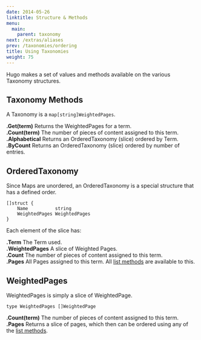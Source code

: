 ```yaml
---
date: 2014-05-26
linktitle: Structure & Methods
menu:
  main:
    parent: taxonomy
next: /extras/aliases
prev: /taxonomies/ordering
title: Using Taxonomies
weight: 75
---
```


Hugo makes a set of values and methods available on the various Taxonomy structures.

## Taxonomy Methods

A Taxonomy is a `map[string]WeightedPages`.

**.Get(term)** Returns the WeightedPages for a term. <br>
**.Count(term)** The number of pieces of content assigned to this term.<br>
**.Alphabetical** Returns an OrderedTaxonomy (slice) ordered by Term. <br>
**.ByCount** Returns an OrderedTaxonomy (slice) ordered by number of entries. <br>

## OrderedTaxonomy

Since Maps are unordered, an OrderedTaxonomy is a special structure that has a defined order.

    []struct {
        Name          string
        WeightedPages WeightedPages
    }

Each element of the slice has:

**.Term**  The Term used.<br>
**.WeightedPages**  A slice of Weighted Pages.<br>
**.Count** The number of pieces of content assigned to this term.<br>
**.Pages**  All Pages assigned to this term. All [list methods](/templates/list/) are available to this.<br>

## WeightedPages

WeightedPages is simply a slice of WeightedPage.

    type WeightedPages []WeightedPage

**.Count(term)** The number of pieces of content assigned to this term.<br>
**.Pages** Returns a slice of pages, which then can be ordered using any of the [list methods](/templates/list/). <br>







